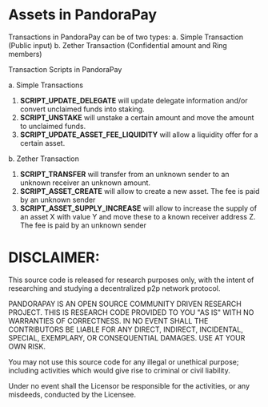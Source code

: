 # Assets in PandoraPay

Transactions in PandoraPay can be of two types:
a. Simple Transaction (Public input)
b. Zether Transaction (Confidential amount and Ring members)

Transaction Scripts in PandoraPay

a. Simple Transactions
  1. **SCRIPT_UPDATE_DELEGATE** will update delegate information and/or convert unclaimed funds into staking. 
  2. **SCRIPT_UNSTAKE** will unstake a certain amount and move the amount to unclaimed funds.
  3. **SCRIPT_UPDATE_ASSET_FEE_LIQUIDITY** will allow a liquidity offer for a certain asset. 
  
b. Zether Transaction
  1. **SCRIPT_TRANSFER** will transfer from an unknown sender to an unknown receiver an unknown amount. 
  4. **SCRIPT_ASSET_CREATE** will allow to create a new asset. The fee is paid by an unknown sender
  5. **SCRIPT_ASSET_SUPPLY_INCREASE** will allow to increase the supply of an asset X with value Y and move these to a known receiver address Z. The fee is paid by an unknown sender   

# DISCLAIMER:
This source code is released for research purposes only, with the intent of researching and studying a decentralized p2p network protocol.

PANDORAPAY IS AN OPEN SOURCE COMMUNITY DRIVEN RESEARCH PROJECT. THIS IS RESEARCH CODE PROVIDED TO YOU "AS IS" WITH NO WARRANTIES OF CORRECTNESS. IN NO EVENT SHALL THE CONTRIBUTORS BE LIABLE FOR ANY DIRECT, INDIRECT, INCIDENTAL, SPECIAL, EXEMPLARY, OR CONSEQUENTIAL DAMAGES. USE AT YOUR OWN RISK.

You may not use this source code for any illegal or unethical purpose; including activities which would give rise to criminal or civil liability.

Under no event shall the Licensor be responsible for the activities, or any misdeeds, conducted by the Licensee.